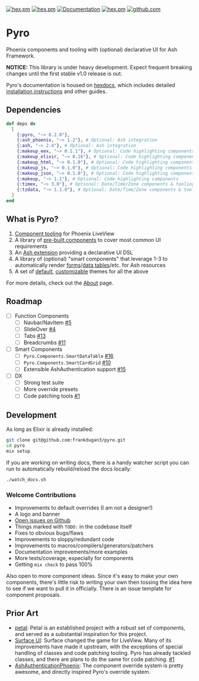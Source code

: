 [![hex.pm](https://img.shields.io/hexpm/l/pyro.svg)](https://hex.pm/packages/pyro)
[![hex.pm](https://img.shields.io/hexpm/v/pyro.svg)](https://hex.pm/packages/pyro)
[![Documentation](https://img.shields.io/badge/documentation-gray)](https://hexdocs.pm/pyro)
[![hex.pm](https://img.shields.io/hexpm/dt/pyro.svg)](https://hex.pm/packages/pyro)
[![github.com](https://img.shields.io/github/last-commit/frankdugan3/pyro.svg)](https://github.com/frankdugan3/pyro)

# Pyro

Phoenix components and tooling with (optional) declarative UI for Ash Framework.

**NOTICE:** This library is under heavy development. Expect frequent breaking
changes until the first stable v1.0 release is out.

Pyro's documentation is housed on [hexdocs](https://hexdocs.pm/pyro), which includes detailed [installation instructions](https://hexdocs.pm/pyro/get-started.html) and other guides.

## Dependencies

```elixir
def deps do
  [
    {:pyro, "~> 0.2.0"},
    {:ash_phoenix, "~> 1.2"}, # Optional: Ash integration
    {:ash, "~> 2.4"}, # Optional: Ash integration
    {:makeup_eex, "~> 0.1.1"}, # Optional: Code highlighting components
    {:makeup_elixir, "~> 0.16"}, # Optional: Code highlighting components
    {:makeup_html, "~> 0.1.0"}, # Optional: Code highlighting components
    {:makeup_js, "~> 0.1.0"}, # Optional: Code highlighting components
    {:makeup_json, "~> 0.1.0"}, # Optional: Code highlighting components
    {:makeup, "~> 1.1"}, # Optional: Code highlighting components
    {:timex, "~> 3.0"}, # Optional: Date/Time/Zone components & tooling
    {:tzdata, "~> 1.1.0"}, # Optional: Date/Time/Zone components & tooling
  ]
end
```

## What is Pyro?

1. [Component tooling](https://hexdocs.pm/pyro/Pyro.Component.html) for Phoenix LiveView
2. A library of [pre-built components](https://hexdocs.pm/pyro/Pyro.Components.Core.html) to cover most common UI requirements
3. An [Ash extension](https://hexdocs.pm/pyro/Pyro.Resource.html) providing a declarative UI DSL
4. A library of (optional) "smart components" that leverage 1-3 to automatically render [forms](https://hexdocs.pm/pyro/Pyro.Components.SmartForm.html)/[data tables](https://hexdocs.pm/pyro/Pyro.Components.SmartDataTable.html)/etc. for Ash resources
5. A set of [default](https://hexdocs.pm/pyro/Pyro.Overrides.Default.html), [customizable](https://hexdocs.pm/pyro/Pyro.Overrides.html) themes for all the above

For more details, check out the [About](https://hexdocs.pm/pyro/about.html) page.

## Roadmap

- [ ] Function Components
  - [ ] Navbar/NavItem [#5](https://github.com/frankdugan3/pyro/issues/5)
  - [ ] SlideOver [#4](https://github.com/frankdugan3/pyro/issues/4)
  - [ ] Tabs [#13](https://github.com/frankdugan3/pyro/issues/13)
  - [ ] Breadcrumbs [#11](https://github.com/frankdugan3/pyro/issues/11)
- [ ] Smart Components
  - [ ] `Pyro.Components.SmartDataTable` [#16](https://github.com/frankdugan3/pyro/issues/16)
  - [ ] `Pyro.Components.SmartCardGrid` [#10](https://github.com/frankdugan3/pyro/issues/10)
  - [ ] Extensible AshAuthentication support [#15](https://github.com/frankdugan3/pyro/issues/15)
- [ ] DX
  - [ ] Strong test suite
  - [ ] More override presets
  - [ ] Code patching tools [#1](https://github.com/frankdugan3/pyro/issues/1)

## Development

As long as Elixir is already installed:

```sh
git clone git@github.com:frankdugan3/pyro.git
cd pyro
mix setup
```

If you are working on writing docs, there is a handy watcher script you can run to automatically rebuild/reload the docs locally:

```sh
./watch_docs.sh
```

### Welcome Contributions

- Improvements to default overrides (I am not a designer!)
- A logo and banner
- [Open issues on Github](https://github.com/frankdugan3/pyro/issues)
- Things marked with `TODO:` in the codebase itself
- Fixes to obvious bugs/flaws
- Improvements to sloppy/redundant code
- Improvements to macros/compilers/generators/patchers
- Documentation improvements/more examples
- More tests/coverage, especially for components
- Getting `mix check` to pass 100%

Also open to more component ideas. Since it's easy to make your own components, there's little risk to writing your own then tossing the idea here to see if we want to pull it in officially. There is an issue template for component proposals.

## Prior Art

- [petal](https://petal.build/): Petal is an established project with a robust set of components, and served as a substantial inspiration for this project.
- [Surface UI](https://surface-ui.org/): Surface changed the game for LiveView. Many of its improvements have made it upstream, with the exceptions of special handling of classes and code patching tooling. Pyro has already tackled classes, and there are plans to do the same for code patching. [#1](https://github.com/frankdugan3/pyro/issues/1)
- [AshAuthenticationPhoenix](https://github.com/team-alembic/ash_authentication_phoenix): The component override system is pretty awesome, and directly inspired Pyro's override system.
